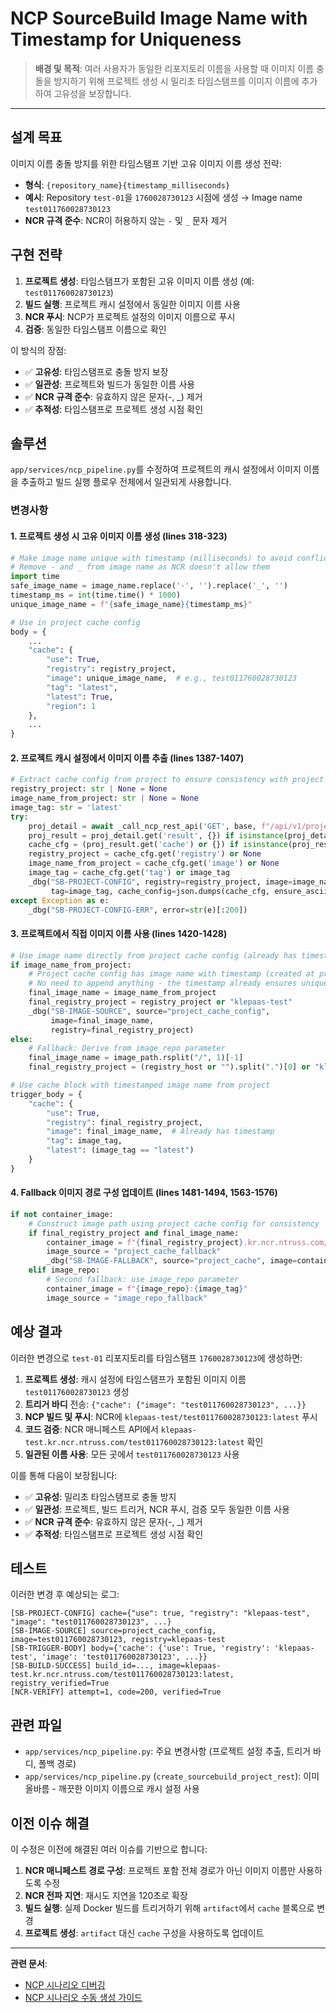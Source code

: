 # NCP SourceBuild Image Name with Timestamp for Uniqueness

> **배경 및 목적**: 여러 사용자가 동일한 리포지토리 이름을 사용할 때 이미지 이름 충돌을 방지하기 위해 프로젝트 생성 시 밀리초 타임스탬프를 이미지 이름에 추가하여 고유성을 보장합니다.

---

## 설계 목표

이미지 이름 충돌 방지를 위한 타임스탬프 기반 고유 이미지 이름 생성 전략:

- **형식**: `{repository_name}{timestamp_milliseconds}`
- **예시**: Repository `test-01`을 `1760028730123` 시점에 생성 → Image name `test011760028730123`
- **NCR 규격 준수**: NCR이 허용하지 않는 `-` 및 `_` 문자 제거

## 구현 전략

1. **프로젝트 생성**: 타임스탬프가 포함된 고유 이미지 이름 생성 (예: `test011760028730123`)
2. **빌드 실행**: 프로젝트 캐시 설정에서 동일한 이미지 이름 사용
3. **NCR 푸시**: NCP가 프로젝트 설정의 이미지 이름으로 푸시
4. **검증**: 동일한 타임스탬프 이름으로 확인

이 방식의 장점:
- ✅ **고유성**: 타임스탬프로 충돌 방지 보장
- ✅ **일관성**: 프로젝트와 빌드가 동일한 이름 사용
- ✅ **NCR 규격 준수**: 유효하지 않은 문자(-, _) 제거
- ✅ **추적성**: 타임스탬프로 프로젝트 생성 시점 확인

## 솔루션

`app/services/ncp_pipeline.py`를 수정하여 프로젝트의 캐시 설정에서 이미지 이름을 추출하고 빌드 실행 플로우 전체에서 일관되게 사용합니다.

### 변경사항

#### 1. 프로젝트 생성 시 고유 이미지 이름 생성 (lines 318-323)

```python
# Make image name unique with timestamp (milliseconds) to avoid conflicts
# Remove - and _ from image name as NCR doesn't allow them
import time
safe_image_name = image_name.replace('-', '').replace('_', '')
timestamp_ms = int(time.time() * 1000)
unique_image_name = f"{safe_image_name}{timestamp_ms}"

# Use in project cache config
body = {
    ...
    "cache": {
        "use": True,
        "registry": registry_project,
        "image": unique_image_name,  # e.g., test011760028730123
        "tag": "latest",
        "latest": True,
        "region": 1
    },
    ...
}
```

#### 2. 프로젝트 캐시 설정에서 이미지 이름 추출 (lines 1387-1407)

```python
# Extract cache config from project to ensure consistency with project creation
registry_project: str | None = None
image_name_from_project: str | None = None
image_tag: str = 'latest'
try:
    proj_detail = await _call_ncp_rest_api('GET', base, f"/api/v1/project/{build_project_id}")
    proj_result = proj_detail.get('result', {}) if isinstance(proj_detail, dict) else {}
    cache_cfg = (proj_result.get('cache') or {}) if isinstance(proj_result, dict) else {}
    registry_project = cache_cfg.get('registry') or None
    image_name_from_project = cache_cfg.get('image') or None
    image_tag = cache_cfg.get('tag') or image_tag
    _dbg("SB-PROJECT-CONFIG", registry=registry_project, image=image_name_from_project,
         tag=image_tag, cache_config=json.dumps(cache_cfg, ensure_ascii=False)[:200])
except Exception as e:
    _dbg("SB-PROJECT-CONFIG-ERR", error=str(e)[:200])
```

#### 3. 프로젝트에서 직접 이미지 이름 사용 (lines 1420-1428)

```python
# Use image name directly from project cache config (already has timestamp for uniqueness)
if image_name_from_project:
    # Project cache config has image name with timestamp (created at project creation time)
    # No need to append anything - the timestamp already ensures uniqueness
    final_image_name = image_name_from_project
    final_registry_project = registry_project or "klepaas-test"
    _dbg("SB-IMAGE-SOURCE", source="project_cache_config",
         image=final_image_name,
         registry=final_registry_project)
else:
    # Fallback: Derive from image_repo parameter
    final_image_name = image_path.rsplit("/", 1)[-1]
    final_registry_project = (registry_host or "").split(".")[0] or "klepaas-test"

# Use cache block with timestamped image name from project
trigger_body = {
    "cache": {
        "use": True,
        "registry": final_registry_project,
        "image": final_image_name,  # Already has timestamp
        "tag": image_tag,
        "latest": (image_tag == "latest")
    }
}
```

#### 4. Fallback 이미지 경로 구성 업데이트 (lines 1481-1494, 1563-1576)

```python
if not container_image:
    # Construct image path using project cache config for consistency
    if final_registry_project and final_image_name:
        container_image = f"{final_registry_project}.kr.ncr.ntruss.com/{final_registry_project}/{final_image_name}:{image_tag}"
        image_source = "project_cache_fallback"
        _dbg("SB-IMAGE-FALLBACK", source="project_cache", image=container_image)
    elif image_repo:
        # Second fallback: use image_repo parameter
        container_image = f"{image_repo}:{image_tag}"
        image_source = "image_repo_fallback"
```

## 예상 결과

이러한 변경으로 `test-01` 리포지토리를 타임스탬프 `1760028730123`에 생성하면:

1. **프로젝트 생성**: 캐시 설정에 타임스탬프가 포함된 이미지 이름 `test011760028730123` 생성
2. **트리거 바디** 전송: `{"cache": {"image": "test011760028730123", ...}}`
3. **NCP 빌드 및 푸시**: NCR에 `klepaas-test/test011760028730123:latest` 푸시
4. **코드 검증**: NCR 매니페스트 API에서 `klepaas-test.kr.ncr.ntruss.com/test011760028730123:latest` 확인
5. **일관된 이름 사용**: 모든 곳에서 `test011760028730123` 사용

이를 통해 다음이 보장됩니다:
- ✅ **고유성**: 밀리초 타임스탬프로 충돌 방지
- ✅ **일관성**: 프로젝트, 빌드 트리거, NCR 푸시, 검증 모두 동일한 이름 사용
- ✅ **NCR 규격 준수**: 유효하지 않은 문자(-, _) 제거
- ✅ **추적성**: 타임스탬프로 프로젝트 생성 시점 확인

## 테스트

이러한 변경 후 예상되는 로그:

```
[SB-PROJECT-CONFIG] cache={"use": true, "registry": "klepaas-test", "image": "test011760028730123", ...}
[SB-IMAGE-SOURCE] source=project_cache_config, image=test011760028730123, registry=klepaas-test
[SB-TRIGGER-BODY] body={'cache': {'use': True, 'registry': 'klepaas-test', 'image': 'test011760028730123', ...}}
[SB-BUILD-SUCCESS] build_id=..., image=klepaas-test.kr.ncr.ntruss.com/test011760028730123:latest, registry_verified=True
[NCR-VERIFY] attempt=1, code=200, verified=True
```

## 관련 파일

- `app/services/ncp_pipeline.py`: 주요 변경사항 (프로젝트 설정 추출, 트리거 바디, 폴백 경로)
- `app/services/ncp_pipeline.py` (`create_sourcebuild_project_rest`): 이미 올바름 - 깨끗한 이미지 이름으로 캐시 설정 사용

## 이전 이슈 해결

이 수정은 이전에 해결된 여러 이슈를 기반으로 합니다:

1. **NCR 매니페스트 경로 구성**: 프로젝트 포함 전체 경로가 아닌 이미지 이름만 사용하도록 수정
2. **NCR 전파 지연**: 재시도 지연을 120초로 확장
3. **빌드 실행**: 실제 Docker 빌드를 트리거하기 위해 `artifact`에서 `cache` 블록으로 변경
4. **프로젝트 생성**: `artifact` 대신 `cache` 구성을 사용하도록 업데이트

---

**관련 문서**:
- [NCP 시나리오 디버깅](./NCP_SCENARIO_DEBUG.md)
- [NCP 시나리오 수동 생성 가이드](./NCP_SCENARIO_MANUAL_CREATION.md)


